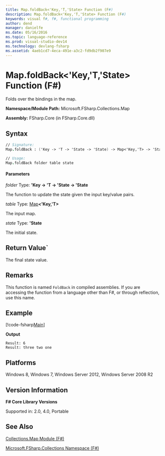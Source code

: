 ```yaml
---
title: Map.foldBack<'Key,'T,'State> Function (F#)
description: Map.foldBack<'Key,'T,'State> Function (F#)
keywords: visual f#, f#, functional programming
author: dend
manager: danielfe
ms.date: 05/16/2016
ms.topic: language-reference
ms.prod: visual-studio-dev14
ms.technology: devlang-fsharp
ms.assetid: 4aeb1cd7-4eca-491e-a3c2-fd9db2f907e9
---
```


# Map.foldBack<'Key,'T,'State> Function (F#)

Folds over the bindings in the map.

**Namespace/Module Path:** Microsoft.FSharp.Collections.Map

**Assembly:** FSharp.Core (in FSharp.Core.dll)


## Syntax

```fsharp
// Signature:
Map.foldBack : ('Key -> 'T -> 'State -> 'State) -> Map<'Key,'T> -> 'State -> 'State (requires comparison)

// Usage:
Map.foldBack folder table state
```

#### Parameters
*folder*
Type: **'Key -&gt; 'T -&gt; 'State -&gt; 'State**


The function to update the state given the input key/value pairs.


*table*
Type: [Map](https://msdn.microsoft.com/library/975316ea-55e3-4987-9994-90897ad45664)**&lt;'Key,'T&gt;**


The input map.


*state*
Type: **'State**


The initial state.

## Return Value`

The final state value.

## Remarks
This function is named `FoldBack` in compiled assemblies. If you are accessing the function from a language other than F#, or through reflection, use this name.

## Example

[!code-fsharp[Main](../../../samples/snippets/fsmaps/snippet9.fs)]

**Output**

```
Result: 6
Result: three two one
```

## Platforms
Windows 8, Windows 7, Windows Server 2012, Windows Server 2008 R2


## Version Information
**F# Core Library Versions**

Supported in: 2.0, 4.0, Portable

## See Also
[Collections.Map Module &#40;F&#35;&#41;](Collections.Map-Module-%5BFSharp%5D.md)

[Microsoft.FSharp.Collections Namespace &#40;F&#35;&#41;](Microsoft.FSharp.Collections-Namespace-%5BFSharp%5D.md)
